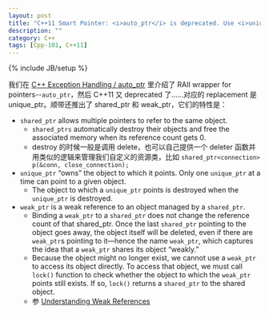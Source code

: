 ```yaml
---
layout: post
title: "C++11 Smart Pointer: <i>auto_ptr</i> is deprecated. Use <i>unique_ptr</i> instead. Here also come <i>shared_ptr</i> and <i>weak_ptr</i>."
description: ""
category: C++
tags: [Cpp-101, C++11]
---
```

{% include JB/setup %}

我们在 [C++ Exception Handling / auto_ptr](/c++/2015/04/13/cpp-exception-handling/#auto_ptr) 里介绍了 RAII wrapper for pointers--`auto_ptr`，然后 C++11 又 deprecated 了……对应的 replacement 是 unique_ptr。顺带还推出了 shared_ptr 和 weak_ptr，它们的特性是：

- `shared_ptr` allows multiple pointers to refer to the same object.
	- `shared_ptrs` automatically destroy their objects and free the associated memory when its reference count gets 0.
	- destroy 的时候一般是调用 delete，也可以自己提供一个 deleter 函数并用类似的逻辑来管理我们自定义的资源类，比如 `shared_ptr<connection> p(&conn, close_connection);`
- `unique_ptr` “owns” the object to which it points. Only one `unique_ptr` at a time can point to a given object.
	- The object to which a `unique_ptr` points is destroyed when the `unique_ptr` is destroyed.
- `weak_ptr` is a weak reference to an object managed by a `shared_ptr`.
	- Binding a `weak_ptr` to a `shared_ptr` does not change the reference count of that shared_ptr. Once the last `shared_ptr` pointing to the object goes away, the object itself will be deleted, even if there are `weak_ptr`s pointing to it—hence the name `weak_ptr`, which captures the idea that a `weak_ptr` shares its object “weakly.”
	- Because the object might no longer exist, we cannot use a `weak_ptr` to access its object directly. To access that object, we must call `lock()` function to check whether the object to which the `weak_ptr` points still exists. If so, `lock()` returns a `shared_ptr` to the shared object.
	- 参 [Understanding Weak References](/java/2014/06/04/digest-of-effective-java/#weakReference)
